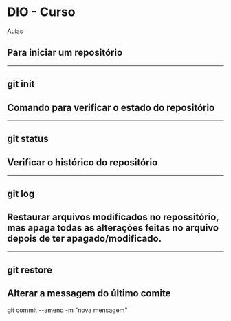 
# DIO - Curso


Aulas

## Para iniciar um repositório

---
git init
---

##  Comando para verificar o estado do repositório
---
git status
---

## Verificar o histórico do repositório
---
git log
---

## Restaurar arquivos modificados no repossitório, mas apaga todas as alterações feitas no arquivo depois de ter apagado/modificado.
---
git restore
---

## Alterar a messagem do último comite
git commit --amend -m "nova mensagem"